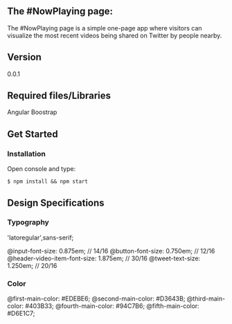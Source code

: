 ## The #NowPlaying page:
The #NowPlaying page is a simple one-page app where visitors can visualize the most recent videos being shared on Twitter by people nearby. 

## Version
0.0.1

## Required files/Libraries
Angular
Boostrap

## Get Started
### Installation
Open console and type:
```
$ npm install && npm start
```

## Design Specifications
### Typography
'latoregular',sans-serif;

@input-font-size: 0.875em; // 14/16
@button-font-size: 0.750em; // 12/16
@header-video-item-font-size: 1.875em; // 30/16
@tweet-text-size: 1.250em; // 20/16

### Color
@first-main-color: #EDEBE6;
@second-main-color: #D3643B;
@third-main-color: #403B33;
@fourth-main-color: #94C7B6;
@fifth-main-color: #D6E1C7;